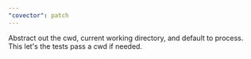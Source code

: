 ```yaml
---
"covector": patch
---
```


Abstract out the cwd, current working directory, and default to process. This let's the tests pass a cwd if needed.
